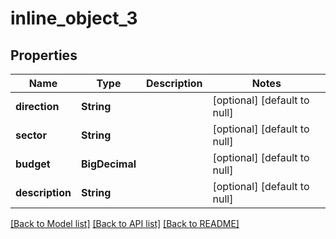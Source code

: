 # inline_object_3
## Properties

Name | Type | Description | Notes
------------ | ------------- | ------------- | -------------
**direction** | **String** |  | [optional] [default to null]
**sector** | **String** |  | [optional] [default to null]
**budget** | **BigDecimal** |  | [optional] [default to null]
**description** | **String** |  | [optional] [default to null]

[[Back to Model list]](../README.md#documentation-for-models) [[Back to API list]](../README.md#documentation-for-api-endpoints) [[Back to README]](../README.md)

